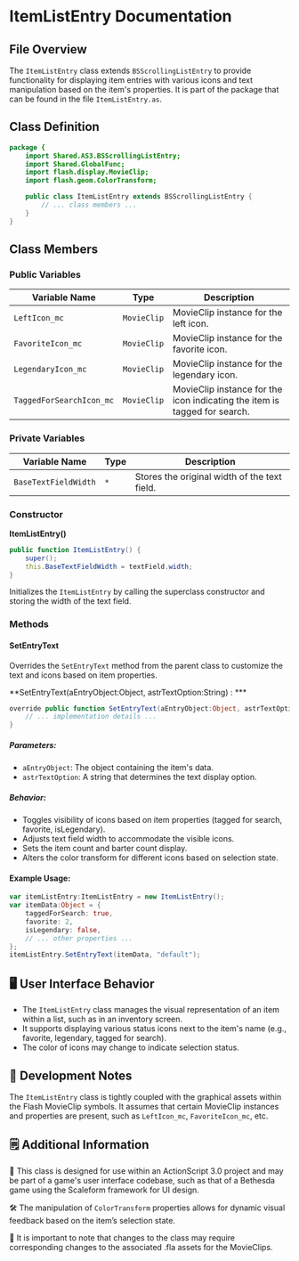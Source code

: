 # ItemListEntry Documentation

## File Overview
The `ItemListEntry` class extends `BSScrollingListEntry` to provide functionality for displaying item entries with various icons and text manipulation based on the item's properties.
It is part of the package that can be found in the file `ItemListEntry.as`.

## Class Definition

```actionscript
package {
    import Shared.AS3.BSScrollingListEntry;
    import Shared.GlobalFunc;
    import flash.display.MovieClip;
    import flash.geom.ColorTransform;

    public class ItemListEntry extends BSScrollingListEntry {
        // ... class members ...
    }
}
```

## Class Members

### Public Variables
| Variable Name              | Type        | Description                                                              |
|----------------------------|-------------|--------------------------------------------------------------------------|
| `LeftIcon_mc`              | `MovieClip` | MovieClip instance for the left icon.                                    |
| `FavoriteIcon_mc`          | `MovieClip` | MovieClip instance for the favorite icon.                                |
| `LegendaryIcon_mc`         | `MovieClip` | MovieClip instance for the legendary icon.                               |
| `TaggedForSearchIcon_mc`   | `MovieClip` | MovieClip instance for the icon indicating the item is tagged for search.|

### Private Variables
| Variable Name              | Type        | Description                                                              |
|----------------------------|-------------|--------------------------------------------------------------------------|
| `BaseTextFieldWidth`       | `*`         | Stores the original width of the text field.                             |

### Constructor

**ItemListEntry()**
```actionscript
public function ItemListEntry() {
    super();
    this.BaseTextFieldWidth = textField.width;
}
```

Initializes the `ItemListEntry` by calling the superclass constructor and storing the width of the text field.

### Methods

#### SetEntryText
Overrides the `SetEntryText` method from the parent class to customize the text and icons based on item properties.

**SetEntryText(aEntryObject:Object, astrTextOption:String) : ***
```actionscript
override public function SetEntryText(aEntryObject:Object, astrTextOption:String) : * {
    // ... implementation details ...
}
```

##### Parameters:
- `aEntryObject`: The object containing the item's data.
- `astrTextOption`: A string that determines the text display option.

##### Behavior:
- Toggles visibility of icons based on item properties (tagged for search, favorite, isLegendary).
- Adjusts text field width to accommodate the visible icons.
- Sets the item count and barter count display.
- Alters the color transform for different icons based on selection state.

#### Example Usage:
```actionscript
var itemListEntry:ItemListEntry = new ItemListEntry();
var itemData:Object = {
    taggedForSearch: true,
    favorite: 2,
    isLegendary: false,
    // ... other properties ...
};
itemListEntry.SetEntryText(itemData, "default");
```

## 🖥️ User Interface Behavior

- The `ItemListEntry` class manages the visual representation of an item within a list, such as in an inventory screen.
- It supports displaying various status icons next to the item's name (e.g., favorite, legendary, tagged for search).
- The color of icons may change to indicate selection status.

## 🔧 Development Notes

The `ItemListEntry` class is tightly coupled with the graphical assets within the Flash MovieClip symbols.
It assumes that certain MovieClip instances and properties are present, such as `LeftIcon_mc`, `FavoriteIcon_mc`, etc.

## 🗒️ Additional Information

🚀 This class is designed for use within an ActionScript 3.0 project and may be part of a game's user interface codebase, such as that of a Bethesda game using the Scaleform framework for UI design.

🛠️ The manipulation of `ColorTransform` properties allows for dynamic visual feedback based on the item’s selection state.

📌 It is important to note that changes to the class may require corresponding changes to the associated .fla assets for the MovieClips.
